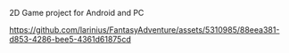 2D Game project for Android and PC



https://github.com/larinius/FantasyAdventure/assets/5310985/88eea381-d853-4286-bee5-4361d61875cd

